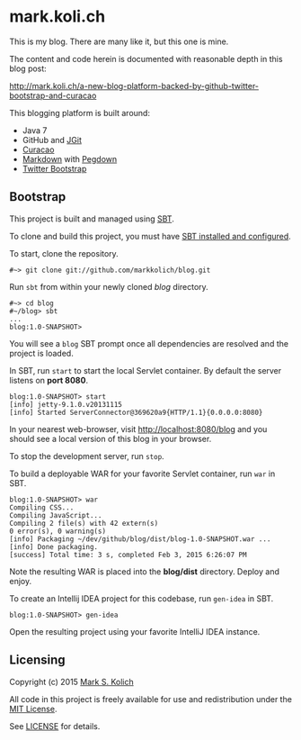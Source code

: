 # mark.koli.ch

This is my blog.  There are many like it, but this one is mine.

The content and code herein is documented with reasonable depth in this blog post:

http://mark.koli.ch/a-new-blog-platform-backed-by-github-twitter-bootstrap-and-curacao

This blogging platform is built around:

* Java 7
* GitHub and [JGit](http://www.eclipse.org/jgit/)
* [Curacao](https://github.com/markkolich/curacao)
* [Markdown](http://daringfireball.net/projects/markdown/) with [Pegdown](https://github.com/sirthias/pegdown)
* [Twitter Bootstrap](http://getbootstrap.com/)

## Bootstrap

This project is built and managed using <a href="http://www.scala-sbt.org">SBT</a>.

To clone and build this project, you must have <a href="http://www.scala-sbt.org/release/docs/Getting-Started/Setup">SBT installed and configured</a>.

To start, clone the repository.

    #~> git clone git://github.com/markkolich/blog.git

Run `sbt` from within your newly cloned *blog* directory.

    #~> cd blog
    #~/blog> sbt
    ...
    blog:1.0-SNAPSHOT>

You will see a `blog` SBT prompt once all dependencies are resolved and the project is loaded.

In SBT, run `start` to start the local Servlet container.  By default the server listens on **port 8080**.

    blog:1.0-SNAPSHOT> start
    [info] jetty-9.1.0.v20131115
    [info] Started ServerConnector@369620a9{HTTP/1.1}{0.0.0.0:8080}

In your nearest web-browser, visit <a href="http://localhost:8080/blog">http://localhost:8080/blog</a> and you should see a local version of this blog in your browser.

To stop the development server, run `stop`.

To build a deployable WAR for your favorite Servlet container, run `war` in SBT.

    blog:1.0-SNAPSHOT> war
    Compiling CSS...
    Compiling JavaScript...
    Compiling 2 file(s) with 42 extern(s)
    0 error(s), 0 warning(s)
    [info] Packaging ~/dev/github/blog/dist/blog-1.0-SNAPSHOT.war ...
    [info] Done packaging.
    [success] Total time: 3 s, completed Feb 3, 2015 6:26:07 PM

Note the resulting WAR is placed into the **blog/dist** directory.  Deploy and enjoy.

To create an Intellij IDEA project for this codebase, run `gen-idea` in SBT.

    blog:1.0-SNAPSHOT> gen-idea

Open the resulting project using your favorite IntelliJ IDEA instance.

## Licensing

Copyright (c) 2015 <a href="http://mark.koli.ch">Mark S. Kolich</a>

All code in this project is freely available for use and redistribution under the <a href="http://opensource.org/comment/991">MIT License</a>.

See <a href="https://github.com/markkolich/blog/blob/master/LICENSE">LICENSE</a> for details.
